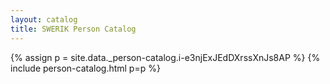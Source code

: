 ```yaml
---
layout: catalog
title: SWERIK Person Catalog
---
```

{% assign p = site.data._person-catalog.i-e3njExJEdDXrssXnJs8AP %}
{% include person-catalog.html p=p %}

